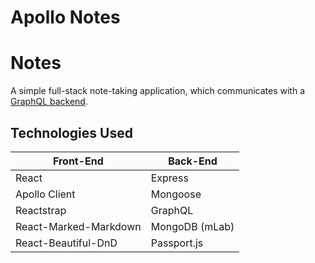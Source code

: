 # Apollo Notes

# Notes
A simple full-stack note-taking application, which communicates with a [GraphQL backend](https://github.com/junhyukee/Apollo-Notes-Backend).

## Technologies Used
Front-End | Back-End 
--- | --- 
React | Express 
Apollo Client | Mongoose 
Reactstrap | GraphQL 
React-Marked-Markdown | MongoDB (mLab)
React-Beautiful-DnD |  Passport.js

